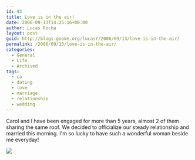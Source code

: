 ```yaml
---
id: 93
title: Love is in the air!
date: 2006-09-13T14:25:16+00:00
author: Lucas Rocha
layout: post
guid: http://blogs.gnome.org/lucasr/2006/09/13/love-is-in-the-air/
permalink: /2006/09/13/love-is-in-the-air/
categories:
  - General
  - Life
  - Archived
tags:
  - cá
  - dating
  - love
  - marriage
  - relationship
  - wedding
---
```

Carol and I have been engaged for more than 5 years, almost 2 of them sharing
the same roof. We decided to officialize our steady relationship and married
this morning. I'm so lucky to have such a wonderful woman beside me everyday!

<img class="alignnone" src="http://lucasr.org/wp-content/uploads/2006/09/eueca.jpg"/>
